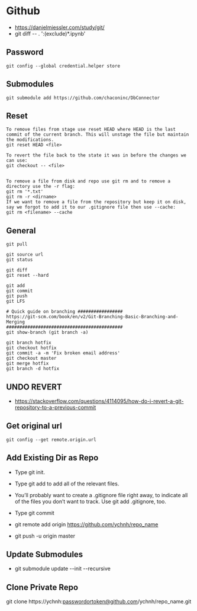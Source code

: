 # Github 
* https://danielmiessler.com/study/git/
* git diff -- . ':(exclude)*.ipynb'

## Password
```
git config --global credential.helper store
```
## Submodules
```
git submodule add https://github.com/chaconinc/DbConnector
```
## Reset
```
To remove files from stage use reset HEAD where HEAD is the last commit of the current branch. This will unstage the file but maintain the modifications.
git reset HEAD <file>

To revert the file back to the state it was in before the changes we can use:
git checkout -- <file>


To remove a file from disk and repo use git rm and to remove a directory use the -r flag:
git rm '*.txt'
git rm -r <dirname>
If we want to remove a file from the repository but keep it on disk, say we forgot to add it to our .gitignore file then use --cache:
git rm <filename> --cache
```
## General
```
git pull

git source url
git status

git diff
git reset --hard

git add
git commit
git push
git LFS

# Quick guide on branching #################
https://git-scm.com/book/en/v2/Git-Branching-Basic-Branching-and-Merging
############################################
git show-branch (git branch -a)

git branch hotfix
git checkout hotfix
git commit -a -m 'Fix broken email address'
git checkout master
git merge hotfix
git branch -d hotfix
```
## UNDO REVERT
* https://stackoverflow.com/questions/4114095/how-do-i-revert-a-git-repository-to-a-previous-commit
## Get original url
```
git config --get remote.origin.url
```
## Add Existing Dir as Repo
* Type git init.
* Type git add to add all of the relevant files.
* You’ll probably want to create a .gitignore file right away, to indicate all of the files you don’t want to track. Use git add .gitignore, too.
* Type git commit

* git remote add origin https://github.com/ychnh/repo_name
* git push -u origin master

## Update Submodules
* git submodule update --init --recursive

## Clone Private Repo
git clone https://ychnh:passwordortoken@github.com/ychnh/repo_name.git
